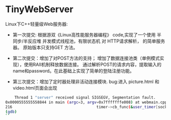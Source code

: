 # TinyWebServer

Linux下C++轻量级Web服务器:

- 第一次提交: 根据游双《Linux高性能服务器编程》 code,实现了一个使用 半同步/半反应堆 并发模式线程池，有限状态机 对 HTTP请求解析， 的简单服务器。
    原始版本只支持GET 方法。

- 第二次提交：增加了对POST方法的支持； 增加了数据连接池类（单例模式实现），使用RAII机制释放数据连接。 通过解析POST的请求内容，提取输入的name和password。在此基础上实现了简单的登陆注册功能。

- 第三次提交：增加了定时器处理非活动连接模块. bug:进入 picture.html 和 video.html页面会出现

```bash
    Thread 1 "server" received signal SIGSEGV, Segmentation fault.
0x0000555555558844 in main (argc=3, argv=0x7fffffffe008) at webmain.cpp:216
216                                     timer->cb_func(&user_timer[sockfd]);
(gdb)
``
